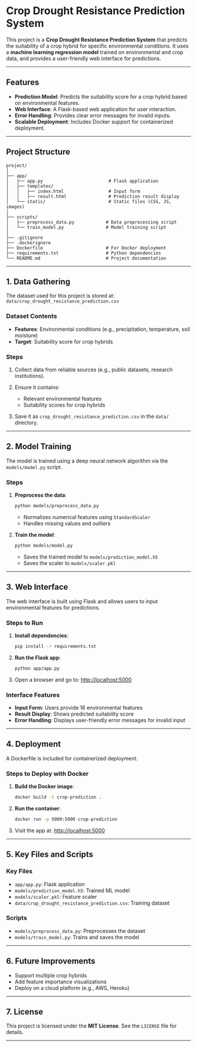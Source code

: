 # Crop Drought Resistance Prediction System

This project is a **Crop Drought Resistance Prediction System** that predicts the suitability of a crop hybrid for specific environmental conditions. It uses a **machine learning regression model** trained on environmental and crop data, and provides a user-friendly web interface for predictions.

---

## Features

* **Prediction Model**: Predicts the suitability score for a crop hybrid based on environmental features.
* **Web Interface**: A Flask-based web application for user interaction.
* **Error Handling**: Provides clear error messages for invalid inputs.
* **Scalable Deployment**: Includes Docker support for containerized deployment.

---

## Project Structure

```
project/
│
├── app/
│   ├── app.py                         # Flask application
│   ├── templates/
│   │   ├── index.html                 # Input form
│   │   ├── result.html                # Prediction result display
│   └── static/                        # Static files (CSS, JS, images)
│
├── scripts/
│   ├── preprocess_data.py            # Data preprocessing script
│   └── train_model.py                # Model training script
│
├── .gitignore
├── .dockerignore
├── Dockerfile                        # For Docker deployment
├── requirements.txt                  # Python dependencies
└── README.md                         # Project documentation
```

---

## 1. Data Gathering

The dataset used for this project is stored at:
`data/crop_drought_resistance_prediction.csv`

### Dataset Contents

* **Features**: Environmental conditions (e.g., precipitation, temperature, soil moisture)
* **Target**: Suitability score for crop hybrids

### Steps

1. Collect data from reliable sources (e.g., public datasets, research institutions).
2. Ensure it contains:

   * Relevant environmental features
   * Suitability scores for crop hybrids
3. Save it as `crop_drought_resistance_prediction.csv` in the `data/` directory.

---

## 2. Model Training

The model is trained using a deep neural network algorithm via the `models/model.py` script.

### Steps

1. **Preprocess the data**:

   ```bash
   python models/preprocess_data.py
   ```

   * Normalizes numerical features using `StandardScaler`
   * Handles missing values and outliers

2. **Train the model**:

   ```bash
   python models/model.py
   ```

   * Saves the trained model to `models/prediction_model.h5`
   * Saves the scaler to `models/scaler.pkl`

---

## 3. Web Interface

The web interface is built using Flask and allows users to input environmental features for predictions.

### Steps to Run

1. **Install dependencies**:

   ```bash
   pip install -r requirements.txt
   ```

2. **Run the Flask app**:

   ```bash
   python app/app.py
   ```

3. Open a browser and go to:
   [http://localhost:5000](http://localhost:5000)

### Interface Features

* **Input Form**: Users provide 16 environmental features
* **Result Display**: Shows predicted suitability score
* **Error Handling**: Displays user-friendly error messages for invalid input

---

## 4. Deployment

A Dockerfile is included for containerized deployment.

### Steps to Deploy with Docker

1. **Build the Docker image**:

   ```bash
   docker build -t crop-prediction .
   ```

2. **Run the container**:

   ```bash
   docker run -p 5000:5000 crop-prediction
   ```

3. Visit the app at:
   [http://localhost:5000](http://localhost:5000)

---

## 5. Key Files and Scripts

### Key Files

* `app/app.py`: Flask application
* `models/prediction_model.h5`: Trained ML model
* `models/scaler.pkl`: Feature scaler
* `data/crop_drought_resistance_prediction.csv`: Training dataset

### Scripts

* `models/preprocess_data.py`: Preprocesses the dataset
* `models/train_model.py`: Trains and saves the model

---

## 6. Future Improvements

* Support multiple crop hybrids
* Add feature importance visualizations
* Deploy on a cloud platform (e.g., AWS, Heroku)

---

## 7. License

This project is licensed under the **MIT License**. See the `LICENSE` file for details.

---


